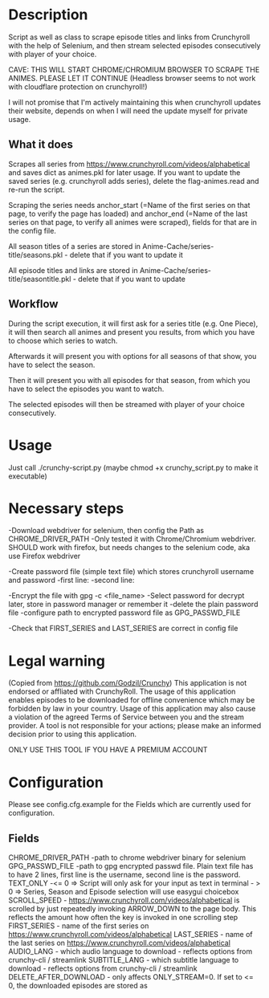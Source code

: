 # Description

Script as well as class to scrape episode titles and links from Crunchyroll with the help
of Selenium, and then stream selected episodes consecutively with player of your choice.

CAVE: THIS WILL START CHROME/CHROMIUM BROWSER TO SCRAPE THE ANIMES. PLEASE LET IT CONTINUE
(Headless browser seems to not work with cloudflare protection on crunchyroll!)

I will not promise that I'm actively maintaining this when crunchyroll updates their 
website, depends on when I will need the update myself for private usage.

## What it does

Scrapes all series from https://www.crunchyroll.com/videos/alphabetical and saves dict
as animes.pkl for later usage. 
If you want to update the saved series (e.g. crunchyroll adds series), delete the 
flag-animes.read and re-run the script.

Scraping the series needs anchor_start (=Name of the first series on that page, to verify
the page has loaded) and anchor_end (=Name of the last series on that page, to verify all
animes were scraped), fields for that are in the config file.

All season titles of a series are stored in Anime-Cache/series-title/seasons.pkl - delete that if you want to update it

All episode titles and links are stored in Anime-Cache/series-title/seasontitle.pkl - delete that if you want to update

## Workflow

During the script execution, it will first ask for a series title (e.g. One Piece), it will then
search all animes and present you results, from which you have to choose which series to 
watch.

Afterwards it will present you with options for all seasons of that show, you have to select the season.

Then it will present you with all episodes for that season, from which you have to select
the episodes you want to watch.

The selected episodes will then be streamed with player of your choice consecutively.

# Usage

Just call ./crunchy-script.py (maybe chmod +x crunchy_script.py to make it executable)

# Necessary steps 
-Download webdriver for selenium, then config the Path as CHROME_DRIVER_PATH
	-Only tested it with Chrome/Chromium webdriver. SHOULD work with firefox, but
	needs changes to the selenium code, aka use Firefox webdriver

-Create password file (simple text file) which stores crunchyroll username and password
	-first line: <crunchyroll-username>
	-second line: <crunchyroll-password>
	
-Encrypt the file with gpg -c <file_name>
	-Select password for decrypt later, store in password manager or remember it
	-delete the plain password file
	-configure path to encrypted password file as GPG_PASSWD_FILE
	
-Check that FIRST_SERIES and LAST_SERIES are correct in config file

# Legal warning
(Copied from https://github.com/Godzil/Crunchy)
This application is not endorsed or affliated with CrunchyRoll. 
The usage of this application enables episodes to be downloaded for offline convenience which may be forbidden 
by law in your country. Usage of this application may also cause a violation of the agreed Terms of Service between you 
and the stream provider. A tool is not responsible for your actions; please make an informed decision prior to using 
this application.

ONLY USE THIS TOOL IF YOU HAVE A PREMIUM ACCOUNT

# Configuration 

Please see config.cfg.example for the Fields which are currently used
for configuration.

## Fields

CHROME_DRIVER_PATH
	-path to chrome webdriver binary for selenium
GPG_PASSWD_FILE
	-path to gpg encrypted passwd file. Plain text file has to have 2 lines, first
	line is the username, second line is the password.
TEXT_ONLY
	-<= 0 => Script will only ask for your input as text in terminal
	- > 0 => Series, Season and Episode selection will use easygui choicebox
SCROLL_SPEED
	- https://www.crunchyroll.com/videos/alphabetical is scrolled by just repeatedly
	invoking ARROW_DOWN to the page body. This reflects the amount how often the key
	is invoked in one scrolling step
FIRST_SERIES
	- name of the first series on https://www.crunchyroll.com/videos/alphabetical
LAST_SERIES
	- name of the last series on https://www.crunchyroll.com/videos/alphabetical
AUDIO_LANG
	- which audio language to download - reflects options from crunchy-cli /
	streamlink
SUBTITLE_LANG
	- which subtitle language to download - reflects options from crunchy-cli /
	streamlink
DELETE_AFTER_DOWNLOAD
	- only affects ONLY_STREAM=0. If set to <= 0, the downloaded episodes are stored
	as <title>.mp4
	- If set to > 0, the episodes are stored as tmp.mp4, and deleted after the player
	finishes
ONLY_STREAM
	- <=0 => Crunchy-CLI is used to download the episodes first, and then open them
	with player of your choice
	- > 0 => streamlink is used to just stream the episodes directly to player of your
	choice. BROKEN ATM AS STREAMLINK CRUNCHYROLL PLUGIN THROWS 403!
JARO_WEIGHT
	- when searching for series, jellyfish jaro_similarity,
	damerau_levenshtein_distance and hamming_distance are used to compare the strings
	- this is the weight how heavily the score influences the rank of the results
	- I found just jaro_weight = 1, rest =0 to give the best results
LEVEN_WEIGHT
	- weight of damerau_levenshtein_distance
HAMMING_WEIGHT
	- weight of the hamming_distance
SHOW_SERIES_AMOUNT
	- amount of series to show for selection
CASE_SENSITIVE
	- search for series case sensitive (> 0) or not (<= 0)
PLAYER_NAME
	- name of the player to open the files. Must be the exact name of the bin which
	is used to open in terminal
PLAYER_OPTIONS
	- start options to pass to the player
CRUNCHY_CLI_PATH
	- path to crunchy_cli binary
